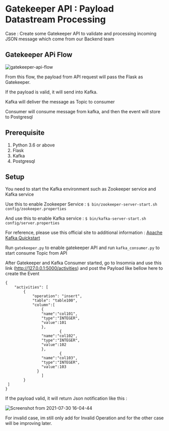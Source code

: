 # Gatekeeper API : Payload Datastream Processing

Case : Create some Gatekeeper API to validate and processing incoming JSON message which come from our Backend team

## Gatekeeper APi Flow

![gatekeeper-api-flow](https://user-images.githubusercontent.com/84316622/127626592-efa39c30-cf4a-4f4b-a528-fa0f7081ca7f.jpg)

From this flow, the payload from API request will pass the Flask as Gatekeeper.

If the payload is valid, it will send into Kafka. 

Kafka will deliver the message as Topic to consumer

Consumer will consume message from kafka, and then the event will store to Postgresql

## Prerequisite
1. Python 3.6 or above
2. Flask
3. Kafka
4. Postgresql

## Setup
You need to start the Kafka environment such as Zookeeper service and Kafka service

Use this to enable Zookeeper Service :
```$ bin/zookeeper-server-start.sh config/zookeeper.properties```

And use this to enable Kafka service :
```$ bin/kafka-server-start.sh config/server.properties```

For reference, please use this official site to additional information :
[Apache Kafka Quickstart](https://kafka.apache.org/quickstart)

Run `gatekeeper.py` to enable gatekeeper API and run `kafka_consumer.py` to start consume Topic from API

After Gatekeeper and Kafka Consumer started, go to Insomnia and use this link (http://127.0.0.1:5000/activities) and post the Payload like bellow here to create the Event

```
{
    "activities": [
        {
            "operation": "insert",
            "table": "table100",
            "column":[
                {
                "name":"col101",
                "type":"INTEGER",
                "value":101
                },
						{
                "name":"col102",
                "type":"INTEGER",
                "value":102
                },
						{
                "name":"col103",
                "type":"INTEGER",
                "value":103
              }
				]
		}
 ]
}
```



If the payload valid, it will return Json notification like this :

![Screenshot from 2021-07-30 16-04-44](https://user-images.githubusercontent.com/84316622/127629658-33ab3e71-8d8f-40a4-b77f-11d3c45516f6.png)

For invalid case, im still only add for Invalid Operation and for the other case will be improving later.


